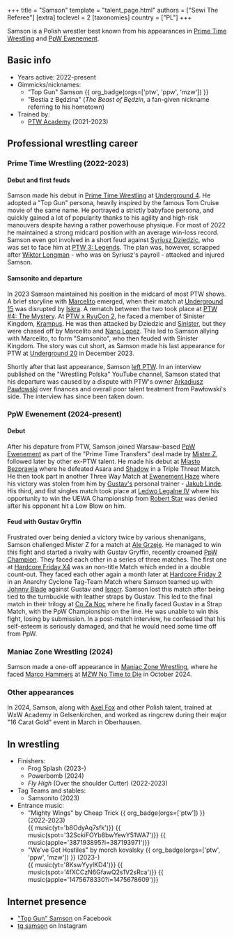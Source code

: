 +++
title = "Samson"
template = "talent_page.html"
authors = ["Sewi The Referee"]
[extra]
toclevel = 2
[taxonomies]
country = ["PL"]
+++

Samson is a Polish wrestler best known from his appearances in [Prime Time Wrestling](@/o/ptw.md) and [PpW Ewenement](@/o/ppw.md).

## Basic info

* Years active: 2022-present
* Gimmicks/nicknames:
  - "Top Gun" Samson {{ org_badge(orgs=['ptw', 'ppw', 'mzw']) }}
  - "Bestia z Będzina" (_The Beast of Będzin_, a fan-given nickname referring to his hometown)
* Trained by:
  - [PTW Academy](@/o/ptw-academy.md) (2021-2023)

## Professional wrestling career

### Prime Time Wrestling (2022-2023)

#### Debut and first feuds

Samson made his debut in [Prime Time Wrestling](@/o/ptw.md) at [Underground 4](@/e/ptw/2022-04-24-ptw-underground-4.md). He adopted a "Top Gun" persona, heavily inspired by the famous Tom Cruise movie of the same name. He portrayed a strictly babyface persona, and quickly gained a lot of popularity thanks to his agility and high-risk manouvers despite having a rather powerhouse physique. For most of 2022 he maintained a strong midcard position with an average win-loss record. Samson even got involved in a short feud against [Syriusz Dziedzic](@/w/dziedzic.md), who was set to face him at [PTW 3: Legends](@/e/ptw/2022-11-26-ptw-3-legends.md). The plan was, however, scrapped after [Wiktor Longman](@/w/wiktor-longman.md) - who was on Syriusz's payroll - attacked and injured Samson.

#### Samsonito and departure

In 2023 Samson maintained his position in the midcard of most PTW shows. A brief storyline with [Marcelito](@/w/marcelito.md) emerged, when their match at [Underground 15](@/e/ptw/2023-05-28-ptw-underground-15.md) was disrupted by [Iskra](@/w/iskra.md). A rematch between the two took place at [PTW #4: The Mystery](@/e/ptw/2023-06-25-ptw-4-mystery.md). At [PTW x RyuCon 2](@/e/ptw/2023-07-16-ptw-x-ryucon.md), he faced a member of Sinister Kingdom, [Krampus](@/w/krampus.md). He was then attacked by Dziedzic and [Sinister](@/w/sinister.md), but they were chased off by Marcelito and [Nano Lopez](@/w/nano-lopez.md). This led to Samson allying with Marcelito, to form "Samsonito", who then feuded with Sinister Kingdom. The story was cut short, as Samson made his last appearance for PTW at [Underground 20](content/e/ptw/2023-12-10-ptw-underground-20.md) in December 2023.

Shortly after that last appearance, Samson [left PTW](@/a/ptw-exits.md). In an interview published on the "Wrestling Polska" YouTube channel, Samson stated that his departure was caused by a dispute with PTW's owner [Arkadiusz Pawłowski](@/w/pan-pawlowski.md) over finances and overall poor talent treatment from Pawłowski's side. The interview has since been taken down.

### PpW Ewenement (2024-present)

#### Debut

After his depature from PTW, Samson joined Warsaw-based [PpW Ewenement](@/o/ppw.md) as part of the "Prime Time Transfers" deal made by [Mister Z](@/w/mister-z.md), followed later by other ex-PTW talent. He made his debut at [Miasto Bezprawia](@/e/ppw/2024-02-10-ppw-miasto-bezprawia.md) where he defeated Asara and [Shadow](@/w/shadow.md) in a Triple Threat Match. He then took part in another Three Way Match at [Ewenement Haze](@/e/ppw/2024-04-20-ppw-ewenement-haze.md) where his victory was stolen from him by [Gustav's](@/w/gustav-gryffin.md) personal trainer - [Jakub Linde](@/w/jakub-linde.md). His third, and fist singles match took place at [Ledwo Legalne IV](@/e/ppw/2024-06-08-ppw-ledwo-legalne-4.md) where his opportunity to win the UEWA Championship from [Robert Star](@/w/robert-star.md) was denied after his opponent hit a Low Blow on him.

#### Feud with Gustav Gryffin

Frustrated over being denied a victory twice by various shenanigans, Samson challenged Mister Z for a match at [Ale Grzeje](@/e/ppw/2024-07-13-ppw-ale-grzeje.md). He managed to win this fight and started a rivalry with Gustav Gryffin, recently crowned [PpW Champion](@/c/ppw-championship.md).
They faced each other in a series of three matches. The first one at [Hardcore Friday X4](@/e/ppw/2024-08-23-ppw-hardcore-friday-x4.md) was an non-title Match which ended in a double count-out. They faced each other again a month later at [Hardcore Friday 2](@/e/ppw/2024-09-20-ppw-hardcore-friday-2.md) in an Anarchy Cyclone Tag-Team Match where Samson teamed up with [Johnny Blade](@/w/johnny-blade.md) against Gustav and [Isnorr](@/w/isnorr.md). Samson lost this match after being tied to the turnbuckle with leather straps by Gustav.
This led to the final match in their trilogy at [Co Za Noc](@/e/ppw/2024-10-26-ppw-co-za-noc.md) where he finally faced Gustav in a Strap Match, with the PpW Championship on the line. He was unable to win this fight, losing by submission. In a post-match interview, he confessed that his self-esteem is seriously damaged, and that he would need some time off from PpW.

### Maniac Zone Wrestling (2024)

Samson made a one-off appearance in [Maniac Zone Wrestling](@/o/mzw.md), where he faced [Marco Hammers](@/w/marco-hammers.md) at [MZW No Time to Die](@/e/mzw/2024-10-12-mzw-no-time-to-die.md) in October 2024.

### Other appearances

In 2024, Samson, along with [Axel Fox](@/w/axel-fox.md) and other Polish talent, trained at WxW Academy in Gelsenkirchen, and worked as ringcrew during their major "16 Carat Gold" event in March in Oberhausen.

## In wrestling

* Finishers:
  - Frog Splash (2023-)
  - Powerbomb (2024)
  - _Fly High_ (Over the shoulder Cutter) (2022-2023)
* Tag Teams and stables:
  - Samsonito (2023)
* Entrance music:
  - "Mighty Wings" by Cheap Trick
 {{ org_badge(orgs=['ptw']) }} (2022-2023) <br>
 {{ music(yt='b8OdyAq7sfk')}}
 {{ music(spot='32SckiFOYb8bwYewY51WA7')}}
 {{ music(apple='387193895?i=387193971')}}
  - "We've Got Hostiles" by morch kovalsky
 {{ org_badge(orgs=['ptw', 'ppw', 'mzw']) }} (2023-) <br>
 {{ music(yt='8KswYyylKD4')}}
 {{ music(spot='4fXCCzN6GfawQ2s1V2sRca')}}
 {{ music(apple='1475678330?i=1475678609')}}

## Internet presence

* ["Top Gun" Samson](https://www.facebook.com/Samsontgg/) on Facebook
* [tg.samson](https://instagram.com/tg.samson) on Instagram
